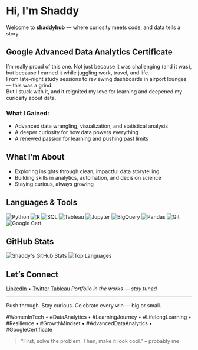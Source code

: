 # Hi, I'm Shaddy

Welcome to **shaddyhub** — where curiosity meets code, and data tells a story.

## Google Advanced Data Analytics Certificate  
I’m really proud of this one. Not just because it was challenging (and it was), but because I earned it while juggling work, travel, and life.  
From late-night study sessions to reviewing dashboards in airport lounges — this was a grind.  
But I stuck with it, and it reignited my love for learning and deepened my curiosity about data.

### What I Gained:
- Advanced data wrangling, visualization, and statistical analysis
- A deeper curiosity for how data powers everything
- A renewed passion for learning and pushing past limits

## What I’m About
- Exploring insights through clean, impactful data storytelling
- Building skills in analytics, automation, and decision science
- Staying curious, always growing

## Languages & Tools

![Python](https://img.shields.io/badge/Python-3776AB?style=for-the-badge&logo=python&logoColor=white)
![R](https://img.shields.io/badge/R-276DC3?style=for-the-badge&logo=r&logoColor=white)
![SQL](https://img.shields.io/badge/SQL-336791?style=for-the-badge&logo=postgresql&logoColor=white)
![Tableau](https://img.shields.io/badge/Tableau-E97627?style=for-the-badge&logo=tableau&logoColor=white)
![Jupyter](https://img.shields.io/badge/Jupyter-F37626?style=for-the-badge&logo=jupyter&logoColor=white)
![BigQuery](https://img.shields.io/badge/BigQuery-669DF6?style=for-the-badge&logo=googlecloud&logoColor=white)
![Pandas](https://img.shields.io/badge/Pandas-150458?style=for-the-badge&logo=pandas&logoColor=white)
![Git](https://img.shields.io/badge/Git-F05032?style=for-the-badge&logo=git&logoColor=white)
![Google Cert](https://img.shields.io/badge/Google-Advanced%20Data%20Analytics-brightgreen?style=for-the-badge&logo=google&logoColor=white)

## GitHub Stats

![Shaddy's GitHub Stats](https://github-readme-stats.vercel.app/api?username=shaddyhub&show_icons=true&theme=tokyonight&hide_border=true)
![Top Languages](https://github-readme-stats.vercel.app/api/top-langs/?username=shaddyhub&layout=compact&theme=tokyonight&hide_border=true)

## Let’s Connect  
[LinkedIn](https://linkedin.com/in/smorisset888) • [Twitter](https://twitter.com/jesitme) [Tableau](https://public.tableau.com/app/profile/shadhanna.morisset/vizzes)
*Portfolio in the works — stay tuned*

---

Push through. Stay curious. Celebrate every win — big or small.

#WomenInTech • #DataAnalytics • #LearningJourney • #LifelongLearning • #Resilience • #GrowthMindset • #AdvancedDataAnalytics • #GoogleCertificate
> “First, solve the problem. Then, make it look cool.” – probably me


